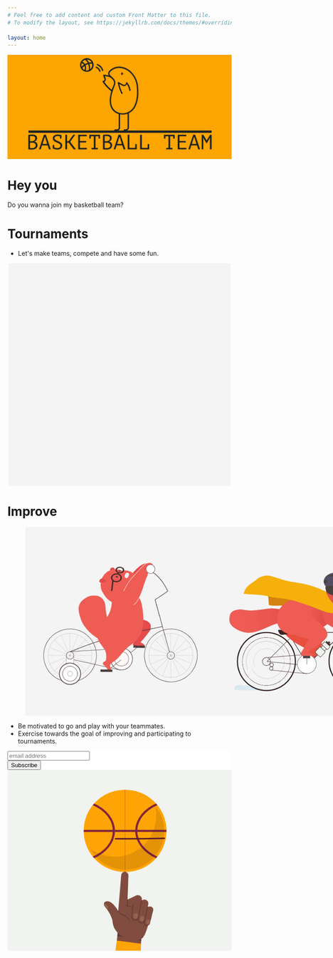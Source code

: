 ```yaml
---
# Feel free to add content and custom Front Matter to this file.
# To modify the layout, see https://jekyllrb.com/docs/themes/#overriding-theme-defaults

layout: home
---
```


<style type="text/css">
    .page-content {
    background-color: #FDA501;
    }
    .site-footer,
    .wrapper,
    .site-header,
    #mc_embed_signup {
        background-color: #f4f4f4;
    }
    .wrapper {
        padding: 0px !important;
    }
    .home {
        padding-right: 30px;
        padding-left: 30px;
    }
    @media screen and (max-width: 800px) {
      .half {
        width: 100%;
      }
    }
</style>
<img src="assets/logo_wide.png">

# Hey you

Do you wanna join my basketball team?

# Tournaments

* Let's make teams, compete and have some fun.

<img style="margin: auto; display: block;" src="assets/tournament.gif">

# Improve

<figure class="half" style="display:flex">
    <img style="flex: 33%" src="assets/bike_hard.gif">
    <img style="width:100%" src="assets/bike_fun.gif">
</figure>

* Be motivated to go and play with your teammates.
* Exercise towards the goal of improving and participating to tournaments.

<!-- Begin Mailchimp Signup Form -->
<link href="//cdn-images.mailchimp.com/embedcode/horizontal-slim-10_7.css" rel="stylesheet" type="text/css">
<style type="text/css">
	#mc_embed_signup{background:#fff; clear:left; font:14px Helvetica,Arial,sans-serif; width:100%;}
	/* Add your own Mailchimp form style overrides in your site stylesheet or in this style block.
	   We recommend moving this block and the preceding CSS link to the HEAD of your HTML file. */
</style>
<div id="mc_embed_signup">
<form action="https://baskettbalteam.us5.list-manage.com/subscribe/post?u=583728a023d17acd66e79c18f&amp;id=ba2192dab6" method="post" id="mc-embedded-subscribe-form" name="mc-embedded-subscribe-form" class="validate" target="_blank" novalidate>
    <div id="mc_embed_signup_scroll">
	<input type="email" value="" name="EMAIL" class="email" id="mce-EMAIL" placeholder="email address" required>
    <!-- real people should not fill this in and expect good things - do not remove this or risk form bot signups-->
    <div style="position: absolute; left: -5000px;" aria-hidden="true"><input type="text" name="b_583728a023d17acd66e79c18f_ba2192dab6" tabindex="-1" value=""></div>
    <div class="clear"><input type="submit" value="Subscribe" name="subscribe" id="mc-embedded-subscribe" class="button"></div>
    </div>
</form>
</div>

<img style="margin: auto; display: block;" src="assets/spin_big.gif">

<!--End mc_embed_signup-->